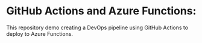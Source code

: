 GitHub Actions and Azure Functions:
===================================

This repository demo creating a DevOps pipeline using GitHub Actions to deploy to Azure Functions.

